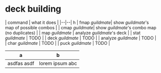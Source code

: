 # deck building
| command | what it does |
|--|--|	h
| fmap _guildmate_| show _guildmate_'s map of possible combos |
| cmap _guildmate_| show _guildmate_'s combo map (no duplicates) |
| map _guildmate_ | analyze _guildmate_'s deck |
| stat _guildmate_ | TODO |
| deck _guildmate_ | TODO |
| analyze _guildmate_ | TODO |
| char _guildmate_ | TODO |
| puck _guildmate_ | TODO |


| a | b |
|--|--|
| asdfas asdf | lorem ipsum abc |

<!--stackedit_data:
eyJoaXN0b3J5IjpbLTEzNjEzMzY1MTYsLTEyMzU4MjYzMDRdfQ
==
-->